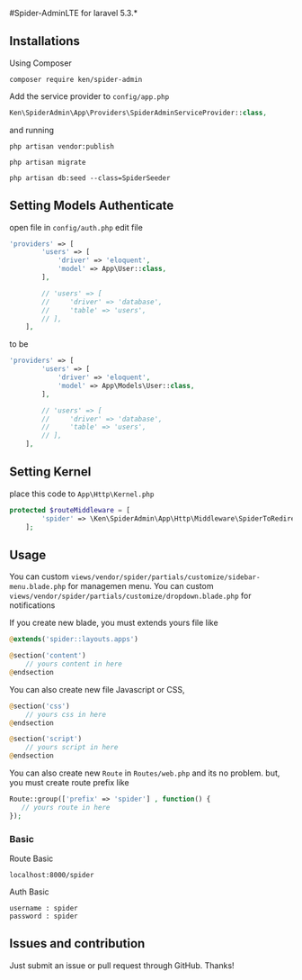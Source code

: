 #Spider-AdminLTE for laravel 5.3.*


## Installations

Using Composer

```
composer require ken/spider-admin
```

Add the service provider to `config/app.php`

```php
Ken\SpiderAdmin\App\Providers\SpiderAdminServiceProvider::class,
```

and running

```
php artisan vendor:publish
```
```
php artisan migrate
```
```
php artisan db:seed --class=SpiderSeeder
```

## Setting Models Authenticate

open file in `config/auth.php`
edit  file

```php
'providers' => [
        'users' => [
            'driver' => 'eloquent',
            'model' => App\User::class,
        ],

        // 'users' => [
        //     'driver' => 'database',
        //     'table' => 'users',
        // ],
    ],
```
to be 

```php
'providers' => [
        'users' => [
            'driver' => 'eloquent',
            'model' => App\Models\User::class,
        ],

        // 'users' => [
        //     'driver' => 'database',
        //     'table' => 'users',
        // ],
    ],
```

## Setting Kernel

place this code to `App\Http\Kernel.php`

```php
protected $routeMiddleware = [
        'spider' => \Ken\SpiderAdmin\App\Http\Middleware\SpiderToRedirect::class,
    ];
```
## Usage

You can custom `views/vendor/spider/partials/customize/sidebar-menu.blade.php` for managemen menu.
You can custom `views/vendor/spider/partials/customize/dropdown.blade.php` for notifications

If you create new blade, you must extends yours file like

```php 
@extends('spider::layouts.apps')

@section('content')
    // yours content in here
@endsection
```

You can also create new file Javascript or CSS, 

```php
@section('css')
    // yours css in here 
@endsection

@section('script')
    // yours script in here 
@endsection
```

You can also create new `Route` in `Routes/web.php` and its no problem. but, you must create route prefix like 

```php 
Route::group(['prefix' => 'spider'] , function() {
   // yours route in here
});
```

### Basic

Route Basic

```
localhost:8000/spider
````
Auth Basic

```
username : spider 
password : spider 
```

## Issues and contribution

Just submit an issue or pull request through GitHub. Thanks!
